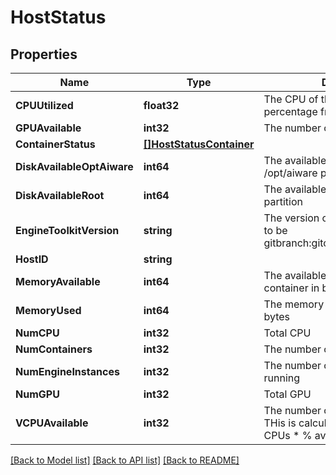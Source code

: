 # HostStatus

## Properties

Name | Type | Description | Notes
------------ | ------------- | ------------- | -------------
**CPUUtilized** | **float32** | The CPU of the container as a percentage from 0-100 | [optional] 
**GPUAvailable** | **int32** | The number of GPU available | [optional] 
**ContainerStatus** | [**[]HostStatusContainer**](HostStatusContainer.md) |  | [optional] 
**DiskAvailableOptAiware** | **int64** | The available bytes in the /opt/aiware partition | [optional] 
**DiskAvailableRoot** | **int64** | The available bytes in the root partition | [optional] 
**EngineToolkitVersion** | **string** | The version of engine toolkit format to be gitbranch:gitcommit:epochBuildDate | [optional] 
**HostID** | **string** |  | [optional] 
**MemoryAvailable** | **int64** | The available memory to the container in bytes | [optional] 
**MemoryUsed** | **int64** | The memory used by container in bytes | [optional] 
**NumCPU** | **int32** | Total CPU | [optional] 
**NumContainers** | **int32** | The number of containers running | [optional] 
**NumEngineInstances** | **int32** | The number of engine instances running | [optional] 
**NumGPU** | **int32** | Total GPU | [optional] 
**VCPUAvailable** | **int32** | The number of vCPUs available.  THis is calculated by Number of CPUs * % available * 1024 | [optional] 

[[Back to Model list]](../README.md#documentation-for-models) [[Back to API list]](../README.md#documentation-for-api-endpoints) [[Back to README]](../README.md)


